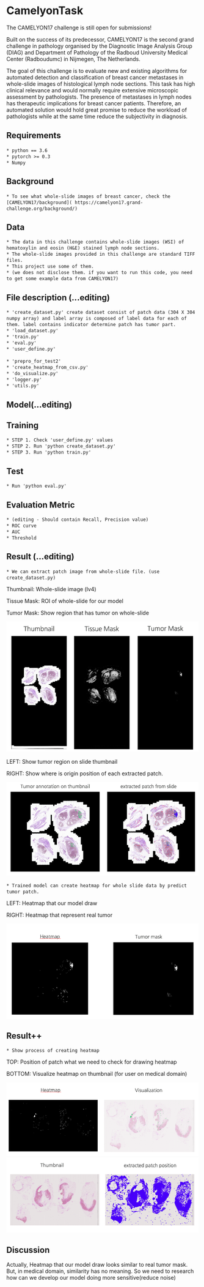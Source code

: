 # CamelyonTask

The CAMELYON17 challenge is still open for submissions!

Built on the success of its predecessor, CAMELYON17 is the second grand challenge in pathology organised by the Diagnostic Image Analysis Group (DIAG) and Department of Pathology of the Radboud University Medical Center (Radboudumc) in Nijmegen, The Netherlands.

The goal of this challenge is to evaluate new and existing algorithms for automated detection and classification of breast cancer metastases in whole-slide images of histological lymph node sections. This task has high clinical relevance and would normally require extensive microscopic assessment by pathologists. The presence of metastases in lymph nodes has therapeutic implications for breast cancer patients. Therefore, an automated solution would hold great promise to reduce the workload of pathologists while at the same time reduce the subjectivity in diagnosis.

## Requirements
    * python == 3.6
    * pytorch >= 0.3
    * Numpy

## Background
    * To see what whole-slide images of breast cancer, check the [CAMELYON17/background]( https://camelyon17.grand-challenge.org/background/)

## Data
    * The data in this challenge contains whole-slide images (WSI) of hematoxylin and eosin (H&E) stained lymph node sections.
    * The whole-slide images provided in this challenge are standard TIFF files.
    * This project use some of them.
    * (we does not disclose them. if you want to run this code, you need to get some example data from CAMELYON17)

## File description (...editing)
    * 'create_dataset.py' create dataset consist of patch data (304 X 304 numpy array) and label array is composed of label data for each of them. label contains indicator determine patch has tumor part.
    * 'load_dataset.py'
    * 'train.py'
    * 'eval.py'
    * 'user_define.py'

    * 'prepro_for_test2'
    * 'create_heatmap_from_csv.py'
    * 'do_visualize.py'
    * 'logger.py'
    * 'utils.py'

## Model(...editing)

## Training
    * STEP 1. Check 'user_define.py' values
    * STEP 2. Run 'python create_dataset.py'
    * STEP 3. Run 'python train.py'

## Test
    * Run 'python eval.py'

## Evaluation Metric
    * (editing - Should contain Recall, Precision value)
    * ROC curve
    * AUC
    * Threshold

## Result (...editing)
    * We can extract patch image from whole-slide file. (use create_dataset.py)

Thumbnail: Whole-slide image (lv4)

Tissue Mask: ROI of whole-slide for our model

Tumor Mask: Show region that has tumor on whole-slide

<img src="fig/set_of_mask_and_thumbnail.png">

LEFT: Show tumor region on slide thumbnail

RIGHT: Show where is origin position of each extracted patch.

<img src="fig/tumor_and_patch.png">

    * Trained model can create heatmap for whole slide data by predict tumor patch.

LEFT: Heatmap that our model draw

RIGHT: Heatmap that represent real tumor

<img src="fig/heatmap_and_tumor.png">


## Result++
    * Show process of creating heatmap

TOP: Position of patch what we need to check for drawing heatmap

BOTTOM: Visualize heatmap on thumbnail (for user on medical domain)

<img src="fig/ROI_for_heatmap.png">
<img src="fig/visualization_for_heatmap.png">

## Discussion

Actually, Heatmap that our model draw looks similar to real tumor mask. But, in medical domain, similarity has no meaning. So we need to research how can we develop our model doing more sensitive(reduce noise)
